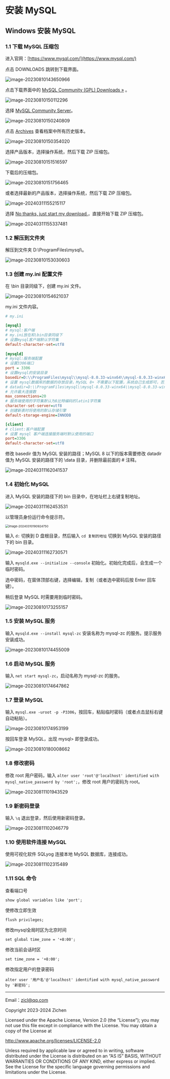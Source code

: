 # 安装 MySQL

## Windows 安装 MySQL

### 1.1 下载 MySQL 压缩包

进入官网：[https://www.mysql.com/](https://www.mysql.com/)

点击 DOWNLOADS 跳转到下载界面。

![image-20230810143650966](./image-20230810143650966.png)

点击下载界面中的 [MySQL Community (GPL) Downloads »](https://dev.mysql.com/downloads/) 。

![image-20230810150112296](./image-20230810150112296.png)

选择 [MySQL Community Server](https://dev.mysql.com/downloads/mysql/)。

![image-20230810150240809](./image-20230810150240809.png)

点击 [Archives](https://downloads.mysql.com/archives/community/) 查看档案中所有历史版本。

![image-20230810150354020](./image-20230810150354020.png)

选择产品版本，选择操作系统，然后下载 ZIP 压缩包。

![image-20230810151516597](./image-20230810151516597.png)

下载后的压缩包。

![image-20230810151756465](./image-20230810151756465.png)

或者选择最新的产品版本，选择操作系统，然后下载 ZIP 压缩包。

![image-20240311155215117](./image-20240311155215117.png)

选择 [No thanks, just start my download.](https://dev.mysql.com/get/Downloads/MySQL-8.3/mysql-8.3.0-winx64.zip)，直接开始下载 ZIP 压缩包。

![image-20240311155337481](./image-20240311155337481.png)

### 1.2 解压到文件夹

解压到文件夹 D:\ProgramFiles\mysql\。

![image-20230810153030603](./image-20230810153030603.png)

### 1.3 创建 my.ini 配置文件

在 \bin 目录同级下，创建 my.ini 文件。

![image-20230810154621037](./image-20230810154621037.png)

my.ini 文件内容。

```ini
# my.ini

[mysql]
# mysql:客户端
# my.ini放在和\bin目录同级下
# 设置mysql客户端默认字符集
default-character-set=utf8
 
[mysqld]
# mysql:服务端配置
# 设置3306端口
port = 3306
# 设置mysql的安装目录
basedir=D:\\ProgramFiles\mysql\\mysql-8.0.33-winx64\\mysql-8.0.33-winx64
# 设置 mysql数据库的数据的存放目录，MySQL 8+ 不需要以下配置，系统自己生成即可，否则有可能报错
# datadir=D:\\ProgramFiles\mysql\\mysql-8.0.33-winx64\\mysql-8.0.33-winx64\\data
# 允许最大连接数
max_connections=20
# 服务端使用的字符集默认为8比特编码的latin1字符集
character-set-server=utf8
# 创建新表时将使用的默认存储引擎
default-storage-engine=INNODB

[client]
# client:客户端配置
# 设置 mysql 客户端连接服务端时默认使用的端口
port=3306
default-character-set=utf8
```

修改 basedir 值为 MySQL 安装的路径；MySQL 8 以下的版本需要修改 datadir 值为 MySQL 安装的路径下的 \\data 目录，并删除最前面的 # 注释。

![image-20240311162041537](./image-20240311162041537.png)

### 1.4 初始化 MySQL

进入 MySQL 安装的路径下的 bin 目录中，在地址栏上右键复制地址。

![image-20240311162453531](./image-20240311162453531.png)

以管理员身份运行命令提示符。

<img src="./image-20240310190924750.png" alt="image-20240310190924750" style="zoom:67%;" />

输入 `d:` 切换到 D 盘根目录，然后输入 `cd 复制的地址` 切换到 MySQL 安装的路径下的 bin 目录。

![image-20240311162730571](./image-20240311162730571.png)

输入 `mysqld.exe --initialize --console` 初始化。初始化完成后，会生成一个临时密码。

选中密码，在窗体顶部右键，选择编辑，复制（或者选中密码后按 Enter 回车键）。

稍后登录 MySQL 时需要用到临时密码。

![image-20230810173255157](./image-20230810173255157.png)

### 1.5 安装 MySQL 服务

输入 `mysqld.exe --install mysql-zc` 安装名称为 mysql-zc 的服务。提示服务安装成功。

![image-20230810174455009](./image-20230810174455009.png)

### 1.6 启动 MySQL 服务

输入 `net start mysql-zc`，启动名称为 mysql-zc 的服务。

![image-20230810174647862](./image-20230810174647862.png)

### 1.7 登录 MySQL

输入 `mysql.exe -uroot -p -P3306`，按回车，粘贴临时密码（或者点击鼠标右键自动粘贴）。

![image-20230810174953199](./image-20230810174953199.png)

按回车登录 MySQL，出现 mysql> 即登录成功。

![image-20230810180008662](./image-20230810180008662.png)

### 1.8 修改密码

修改 root 用户密码，输入 `alter user 'root'@'localhost' identified with mysql_native_password by 'root';`，修改 root 用户的密码为 root。

![image-20230811101943529](./image-20230811101943529.png)

### 1.9 新密码登录

输入 `\q` 退出登录，然后使用新密码登录。

![image-20230811102046779](./image-20230811102046779.png)

### 1.10 使用软件连接 MySQL

使用可视化软件 SQLyog 连接本地 MySQL 数据库，连接成功。

![image-20230811102315489](./image-20230811102315489.png)

### 1.11 SQL 命令

查看端口号

```mysql
show global variables like 'port';
```

使修改立即生效

```mysql
flush privileges;
```

修改mysql全局时区为北京时间

```mysql
set global time_zone = '+8:00';
```

修改当前会话时区

```mysql
set time_zone = '+8:00';
```

修改指定用户的登录密码

```mysql
alter user '用户名'@'localhost' identified with mysql_native_password by '新密码';
```

---

Email：zicl@qq.com

Copyright 2023-2024 Zichen

Licensed under the Apache License, Version 2.0 (the “License”);
you may not use this file except in compliance with the License.
You may obtain a copy of the License at

<a target="_blank" href="http://www.apache.org/licenses/LICENSE-2.0">http://www.apache.org/licenses/LICENSE-2.0</a>

Unless required by applicable law or agreed to in writing, software
distributed under the License is distributed on an “AS IS” BASIS,
WITHOUT WARRANTIES OR CONDITIONS OF ANY KIND, either express or implied.
See the License for the specific language governing permissions and
limitations under the License.



































